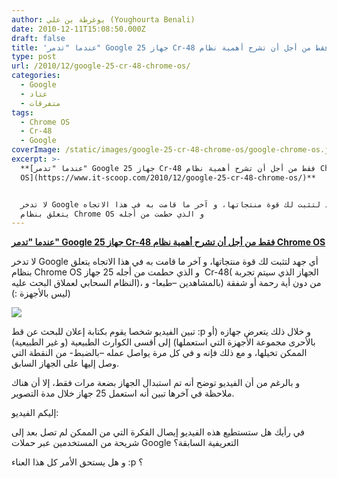 ```yaml
---
author: يوغرطة بن علي (Youghourta Benali)
date: 2010-12-11T15:08:50.000Z
draft: false
title: 'عندما "تدمر" Google 25 جهاز Cr-48 فقط من أجل أن تشرح أهمية نظام Chrome OS '
type: post
url: /2010/12/google-25-cr-48-chrome-os/
categories:
  - Google
  - عتاد
  - متفرقات
tags:
  - Chrome OS
  - Cr-48
  - Google
coverImage: /static/images/google-25-cr-48-chrome-os/google-chrome-os.jpg
excerpt: >-
  **[عندما "تدمر" Google 25 جهاز Cr-48 فقط من أجل أن تشرح أهمية نظام Chrome
  OS](https://www.it-scoop.com/2010/12/google-25-cr-48-chrome-os/)**


  لا تدخر Google أي جهد لتثبت لك قوة منتجاتها، و آخر ما قامت به في هذا الاتجاه
  يتعلق بنظام Chrome OS و الذي حطمت من أجله
---
```

**[عندما "تدمر" Google 25 جهاز Cr-48 فقط من أجل أن تشرح أهمية نظام Chrome OS](https://www.it-scoop.com/2010/12/google-25-cr-48-chrome-os/)**

لا تدخر Google أي جهد لتثبت لك قوة منتجاتها، و آخر ما قامت به في هذا الاتجاه يتعلق بنظام Chrome OS و الذي حطمت من أجله 25 جهاز  Cr-48( الجهاز الذي سيتم تجربة النظام السحابي لعملاق البحث عليه)، من دون أية رحمة أو شفقة (بالمشاهدين –طبعا- و ليس بالأجهزة :))

![](/static/images/google-25-cr-48-chrome-os/google-chrome-os.jpg)

تبين الفيديو شخصا يقوم بكتابة إعلان للبحث عن قط :p و خلال ذلك يتعرض جهازه (أو بالأحرى مجموعة الأجهزة التي استعملها) إلى أقسى الكوارث الطبيعية (و غير الطبيعية) الممكن تخيلها، و مع ذلك فإنه و في كل مرة يواصل عمله –بالضبط- من النقطة التي وصل إليها على الجهاز السابق.

و بالرغم من أن الفيديو توضح أنه تم استبدال الجهاز بضعة مرات فقط، إلا أن هناك ملاحظة في آخرها تبين أنه استعمل 25 جهاز خلال مدة التصوير.

إليكم الفيديو:

في رأيك هل ستستطيع هذه الفيديو إيصال الفكرة التي من الممكن لم تصل بعد إلى شريحة من المستخدمين عبر حملات Google التعريفية السابقة؟

و هل يستحق الأمر كل هذا العناء :p ؟
